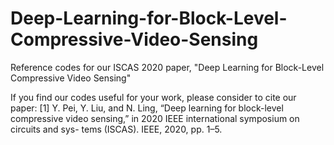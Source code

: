 # Deep-Learning-for-Block-Level-Compressive-Video-Sensing
Reference codes for our ISCAS 2020 paper, "Deep Learning for Block-Level Compressive Video Sensing"

If you find our codes useful for your work, please consider to cite our paper:
[1] Y. Pei, Y. Liu, and N. Ling, “Deep learning for block-level compressive
video sensing,” in 2020 IEEE international symposium on circuits and sys-
tems (ISCAS). IEEE, 2020, pp. 1–5. 
